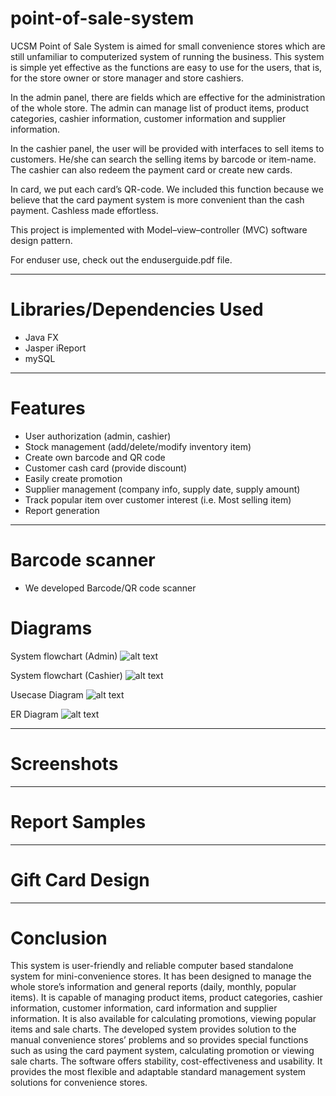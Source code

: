 # point-of-sale-system
UCSM Point of Sale System is aimed for small convenience stores which are still unfamiliar to computerized system of running the business. This system is simple yet effective as the functions are easy to use for the users, that is, for the store owner or store manager and store cashiers.

In the admin panel, there are fields which are effective for the administration of the whole store. The admin can manage list of product items, product categories, cashier information, customer information and supplier information.

In the cashier panel, the user will be provided with interfaces to sell items to customers. He/she can search the selling items by barcode or item-name. The cashier can also redeem the payment card or create new cards.

In card, we put each card’s QR-code. We included this function because we believe that the card payment system is more convenient than the cash payment. Cashless made effortless.

This project is implemented with Model–view–controller (MVC) software design pattern.

For enduser use, check out the enduserguide.pdf file. 

<hr>

# Libraries/Dependencies Used
- Java FX
- Jasper iReport
- mySQL 

<hr>

# Features 
- User authorization (admin, cashier)
- Stock management (add/delete/modify inventory item)
- Create own barcode and QR code
- Customer cash card (provide discount)
- Easily create promotion
- Supplier management (company info, supply date, supply amount)
- Track popular item over customer interest (i.e. Most selling item)
- Report generation

<hr>

# Barcode scanner
- We developed Barcode/QR code scanner 

# Diagrams
System flowchart (Admin)
![alt text](https://raw.githubusercontent.com/hanlinag/point-of-sale-system/master/images/adminflowchart.png)

System flowchart (Cashier)
![alt text](https://github.com/hanlinag/point-of-sale-system/blob/master/images/cashierflowchart.png?raw=true)

Usecase Diagram
![alt text](https://github.com/hanlinag/point-of-sale-system/blob/master/images/ucscasefinal.png?raw=true)


ER Diagram
![alt text](https://github.com/hanlinag/point-of-sale-system/blob/master/images/ER%20Final.png?raw=true)

<hr>

# Screenshots


<hr>

# Report Samples

<hr>

# Gift Card Design

<hr>

# Conclusion
This system is user-friendly and reliable computer based standalone system for mini-convenience stores. It has been designed to manage the whole store’s information and general reports (daily, monthly, popular items). It is capable of managing product items, product categories, cashier information, customer information, card information and supplier information. It is also available for calculating promotions, viewing popular items and sale charts. The developed system provides solution to the manual convenience stores’ problems and so provides special functions such as using the card payment system, calculating promotion or viewing sale charts. The software offers stability, cost-effectiveness and usability. It provides the most flexible and adaptable standard management system solutions for convenience stores.